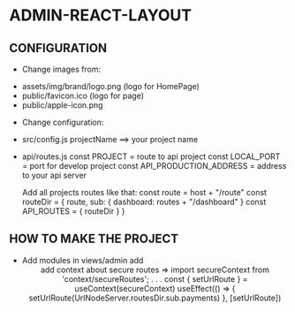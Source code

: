 # ADMIN-REACT-LAYOUT

## CONFIGURATION

* Change images from:
- assets/img/brand/logo.png (logo for HomePage)
- public/favicon.ico (logo for page)
- public/apple-icon.png

* Change configuration:
- src/config.js
    projectName ==> your project name
- api/routes.js
    const PROJECT = route to api project
    const LOCAL_PORT = port for develop project
    const API_PRODUCTION_ADDRESS = address to your api server

    Add all projects routes like that:
    const route = host + "/route"
    const routeDir = {
        route,
        sub: {
            dashboard: routes + "/dashboard"
        }
    const API_ROUTES = {
        routeDir
    }
}

## HOW TO MAKE THE PROJECT

* Add modules in views/admin
    add <Header />
    add context about secure routes => 
        import secureContext from 'context/secureRoutes';
        .
        .
        .
         const { setUrlRoute } = useContext(secureContext)
            useEffect(() => {
                setUrlRoute(UrlNodeServer.routesDir.sub.payments)
            }, [setUrlRoute])